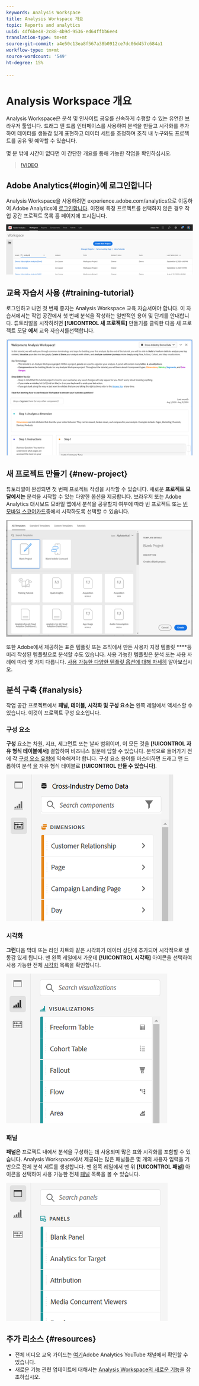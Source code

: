 ```yaml
---
keywords: Analysis Workspace
title: Analysis Workspace 개요
topic: Reports and analytics
uuid: 4df6be48-2c88-4b9d-9536-ed64ffbb6ee4
translation-type: tm+mt
source-git-commit: a4e50c13ea8f567a38b0912ce7dc06d457c684a1
workflow-type: tm+mt
source-wordcount: '549'
ht-degree: 15%

---
```



# Analysis Workspace 개요

Analysis Workspace은 분석 및 인사이트 공유를 신속하게 수행할 수 있는 유연한 브라우저 툴입니다. 드래그 앤 드롭 인터페이스를 사용하여 분석을 만들고 시각화를 추가하여 데이터를 생동감 있게 표현하고 데이터 세트를 조정하며 조직 내 누구와도 프로젝트를 공유 및 예약할 수 있습니다.

몇 분 밖에 시간이 없다면 이 간단한 개요를 통해 가능한 작업을 확인하십시오.

>[!VIDEO](https://video.tv.adobe.com/v/26266?quality=12)

## Adobe Analytics{#login}에 로그인합니다 

Analysis Workspace을 사용하려면 experience.adobe.com/analytics으로 이동하여 Adobe Analytics에 [로그인합니다](http://experience.adobe.com/analytics). 이전에 특정 프로젝트를 선택하지 않은 경우 작업 공간 프로젝트 목록 홈 페이지에 표시됩니다.

![](assets/login-analytics.png)

## 교육 자습서 사용 {#training-tutorial}

로그인하고 나면 첫 번째 중지는 Analysis Workspace 교육 자습서여야 합니다. 이 자습서에서는 작업 공간에서 첫 번째 분석을 작성하는 일반적인 용어 및 단계를 안내합니다. 튜토리얼을 시작하려면 **[!UICONTROL 새 프로젝트]** 만들기를 클릭한 다음 새 프로젝트 모달 **에서** 교육 자습서를선택합니다.

![](assets/training-tutorial.png)

## 새 프로젝트 만들기 {#new-project}

튜토리얼이 완성되면 첫 번째 프로젝트 작성을 시작할 수 있습니다. 새로운 **프로젝트 모달에서는** 분석을 시작할 수 있는 다양한 옵션을 제공합니다. 브라우저 또는 Adobe Analytics 대시보드 모바일 앱에서 분석을 공유할지 여부에 따라 빈 프로젝트 또는 [빈 모바일 스코어카드](https://docs.adobe.com/content/help/ko-KR/analytics/analyze/mobapp/curator.html)중에서 시작하도록 선택할 수 있습니다.

![](assets/create-new-project.png)

또한 Adobe에서 제공하는 표준 템플릿 또는 조직에서 만든 사용자 지정 템플릿 ****&#x200B;등 미리 작성된 템플릿으로 분석할 수도 있습니다. 사용 가능한 템플릿은 분석 또는 사용 사례에 따라 몇 가지 다릅니다. [사용 가능한 다양한 템플릿 옵션에 대해 자세히](https://docs.adobe.com/content/help/ko-KR/analytics/analyze/analysis-workspace/build-workspace-project/starter-projects.html) 알아보십시오.

## 분석 구축 {#analysis}

작업 공간 프로젝트에서 **패널, 테이블, 시각화 및 구성 요소는** 왼쪽 레일에서 액세스할 수 있습니다. 이것이 프로젝트 구성 요소입니다.

### 구성 요소

**구성** 요소는 차원, 지표, 세그먼트 또는 날짜 범위이며, 이 모든 것을 **[!UICONTROL 자유 형식 테이블에서]** 결합하여 비즈니스 질문에 답할 수 있습니다. 분석으로 들어가기 전에 각 [구성 요소 유형에](https://docs.adobe.com/content/help/ko-KR/analytics/analyze/analysis-workspace/components/analysis-workspace-components.html) 익숙해져야 합니다. 구성 요소 용어를 마스터하면 드래그 앤 드롭하여 분석 [을](https://docs.adobe.com/content/help/en/analytics/analyze/analysis-workspace/build-workspace-project/t-freeform-project.html) 자유 형식 테이블로 **[!UICONTROL 만들 수 있습니다]**.

![](assets/build-components.png)

### 시각화

**그런**&#x200B;다음 막대 또는 라인 차트와 같은 시각화가 데이터 상단에 추가되어 시각적으로 생동감 있게 됩니다. 맨 왼쪽 레일에서 가운데 **[!UICONTROL 시각화]** 아이콘을 선택하여 사용 가능한 전체 [시각화](https://docs.adobe.com/content/help/ko-KR/analytics/analyze/analysis-workspace/visualizations/freeform-analysis-visualizations.html) 목록을 확인합니다.

![](assets/build-visualizations.png)

### 패널

**패널은** 프로젝트 내에서 분석을 구성하는 데 사용되며 많은 표와 시각화를 포함할 수 있습니다. Analysis Workspace에서 제공되는 많은 패널들은 몇 개의 사용자 입력을 기반으로 전체 분석 세트를 생성합니다. 맨 왼쪽 레일에서 맨 위 **[!UICONTROL 패널]** 아이콘을 선택하여 사용 가능한 전체 [패널](https://docs.adobe.com/content/help/en/analytics/analyze/analysis-workspace/panels/panels.html) 목록을 볼 수 있습니다.

![](assets/build-panels.png)

## 추가 리소스 {#resources}

* 전체 비디오 교육 가이드는 [여기](https://www.youtube.com/channel/UC8I6bqCk7gO6YdoMz6W5fvw/playlists?view=50&amp;sort=dd&amp;shelf_id=7)Adobe Analytics YouTube 채널에서 확인할 수 있습니다.
* 새로운 기능 관련 업데이트에 대해서는 [Analysis Workspace의 새로운 기능](/help/analyze/analysis-workspace/new-features-in-analysis-workspace.md)을 참조하십시오.
